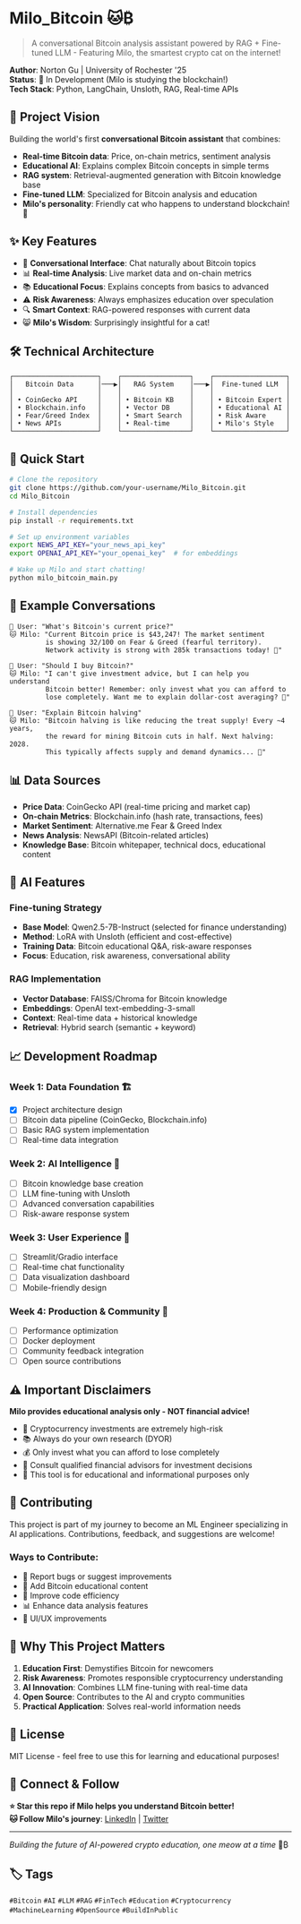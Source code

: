# Milo_Bitcoin 🐱₿

> A conversational Bitcoin analysis assistant powered by RAG + Fine-tuned LLM - Featuring Milo, the smartest crypto cat on the internet!

**Author**: Norton Gu | University of Rochester '25  
**Status**: 🔨 In Development (Milo is studying the blockchain!)  
**Tech Stack**: Python, LangChain, Unsloth, RAG, Real-time APIs

## 🎯 Project Vision

Building the world's first **conversational Bitcoin assistant** that combines:
- **Real-time Bitcoin data**: Price, on-chain metrics, sentiment analysis
- **Educational AI**: Explains complex Bitcoin concepts in simple terms
- **RAG system**: Retrieval-augmented generation with Bitcoin knowledge base
- **Fine-tuned LLM**: Specialized for Bitcoin analysis and education
- **Milo's personality**: Friendly cat who happens to understand blockchain! 🐾

## ✨ Key Features

- 🤖 **Conversational Interface**: Chat naturally about Bitcoin topics
- 📊 **Real-time Analysis**: Live market data and on-chain metrics
- 📚 **Educational Focus**: Explains concepts from basics to advanced
- ⚠️ **Risk Awareness**: Always emphasizes education over speculation
- 🔍 **Smart Context**: RAG-powered responses with current data
- 😸 **Milo's Wisdom**: Surprisingly insightful for a cat!

## 🛠️ Technical Architecture

```
┌─────────────────────┐    ┌─────────────────┐    ┌──────────────────┐
│   Bitcoin Data      │───▶│   RAG System    │───▶│  Fine-tuned LLM  │
│                     │    │                 │    │                  │
│ • CoinGecko API     │    │ • Bitcoin KB    │    │ • Bitcoin Expert │
│ • Blockchain.info   │    │ • Vector DB     │    │ • Educational AI │
│ • Fear/Greed Index  │    │ • Smart Search  │    │ • Risk Aware     │
│ • News APIs         │    │ • Real-time     │    │ • Milo's Style   │
└─────────────────────┘    └─────────────────┘    └──────────────────┘
```

## 🚀 Quick Start

```bash
# Clone the repository
git clone https://github.com/your-username/Milo_Bitcoin.git
cd Milo_Bitcoin

# Install dependencies
pip install -r requirements.txt

# Set up environment variables
export NEWS_API_KEY="your_news_api_key"
export OPENAI_API_KEY="your_openai_key"  # for embeddings

# Wake up Milo and start chatting!
python milo_bitcoin_main.py
```

## 💬 Example Conversations

```
🙋 User: "What's Bitcoin's current price?"
🐱 Milo: "Current Bitcoin price is $43,247! The market sentiment 
         is showing 32/100 on Fear & Greed (fearful territory). 
         Network activity is strong with 285k transactions today! 🐾"

🙋 User: "Should I buy Bitcoin?"
🐱 Milo: "I can't give investment advice, but I can help you understand 
         Bitcoin better! Remember: only invest what you can afford to 
         lose completely. Want me to explain dollar-cost averaging? 🐾"

🙋 User: "Explain Bitcoin halving"
🐱 Milo: "Bitcoin halving is like reducing the treat supply! Every ~4 years,
         the reward for mining Bitcoin cuts in half. Next halving: 2028.
         This typically affects supply and demand dynamics... 🐾"
```

## 📊 Data Sources

- **Price Data**: CoinGecko API (real-time pricing and market cap)
- **On-chain Metrics**: Blockchain.info (hash rate, transactions, fees)
- **Market Sentiment**: Alternative.me Fear & Greed Index
- **News Analysis**: NewsAPI (Bitcoin-related articles)
- **Knowledge Base**: Bitcoin whitepaper, technical docs, educational content

## 🧠 AI Features

### Fine-tuning Strategy
- **Base Model**: Qwen2.5-7B-Instruct (selected for finance understanding)
- **Method**: LoRA with Unsloth (efficient and cost-effective)
- **Training Data**: Bitcoin educational Q&A, risk-aware responses
- **Focus**: Education, risk awareness, conversational ability

### RAG Implementation
- **Vector Database**: FAISS/Chroma for Bitcoin knowledge
- **Embeddings**: OpenAI text-embedding-3-small
- **Context**: Real-time data + historical knowledge
- **Retrieval**: Hybrid search (semantic + keyword)

## 📈 Development Roadmap

### Week 1: Data Foundation 🏗️
- [x] Project architecture design
- [ ] Bitcoin data pipeline (CoinGecko, Blockchain.info)
- [ ] Basic RAG system implementation
- [ ] Real-time data integration

### Week 2: AI Intelligence 🧠
- [ ] Bitcoin knowledge base creation
- [ ] LLM fine-tuning with Unsloth
- [ ] Advanced conversation capabilities
- [ ] Risk-aware response system

### Week 3: User Experience 🎨
- [ ] Streamlit/Gradio interface
- [ ] Real-time chat functionality
- [ ] Data visualization dashboard
- [ ] Mobile-friendly design

### Week 4: Production & Community 🚀
- [ ] Performance optimization
- [ ] Docker deployment
- [ ] Community feedback integration
- [ ] Open source contributions

## ⚠️ Important Disclaimers

**Milo provides educational analysis only - NOT financial advice!**

- 🚨 Cryptocurrency investments are extremely high-risk
- 📚 Always do your own research (DYOR)
- 💰 Only invest what you can afford to lose completely
- 🏦 Consult qualified financial advisors for investment decisions
- 📖 This tool is for educational and informational purposes only

## 🤝 Contributing

This project is part of my journey to become an ML Engineer specializing in AI applications. Contributions, feedback, and suggestions are welcome!

### Ways to Contribute:
- 🐛 Report bugs or suggest improvements
- 📝 Add Bitcoin educational content
- 🔧 Improve code efficiency
- 📊 Enhance data analysis features
- 🎨 UI/UX improvements

## 🌟 Why This Project Matters

1. **Education First**: Demystifies Bitcoin for newcomers
2. **Risk Awareness**: Promotes responsible cryptocurrency understanding
3. **AI Innovation**: Combines LLM fine-tuning with real-time data
4. **Open Source**: Contributes to the AI and crypto communities
5. **Practical Application**: Solves real-world information needs

## 📝 License

MIT License - feel free to use this for learning and educational purposes!

## 🔗 Connect & Follow

**⭐ Star this repo if Milo helps you understand Bitcoin better!**  
**🐱 Follow Milo's journey**: [LinkedIn](https://www.linkedin.com/in/norton-gu-322737278/) | [Twitter](your-twitter)

---

*Building the future of AI-powered crypto education, one meow at a time* 🐾₿

## 🏷️ Tags

`#Bitcoin` `#AI` `#LLM` `#RAG` `#FinTech` `#Education` `#Cryptocurrency` `#MachineLearning` `#OpenSource` `#BuildInPublic`
